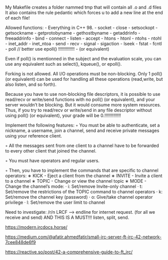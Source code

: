 My Makefile creates a folder nammed tmp that will contain all .o and .d files
It also contains the rule pedantic which forces u to add a new line at the end of each file!

Allowed functions:
	- Everything in C++ 98.
	- socket
	- close
	- setsockopt
	- getsockname
	- getprotobyname
	- gethostbyname
	- getaddrinfo
	- freeaddrinfo
	- bind
	- connect
	- listen
	- accept
	- htons
	- htonl
	- ntohs
	- ntohl
	- inet_addr
	- inet_ntoa
	- send
	- recv
	- signal
	- sigaction
	- lseek
	- fstat
	- fcntl
	- poll // better use epoll() !!!!!!!!!!!!!
	- (or equivalent)

Even if poll() is mentionned in the subject and the evaluation scale,
you can use any equivalent such as select(), kqueue(), or epoll().

Forking is not allowed. All I/O operations must be non-blocking.
	Only 1 poll() (or equivalent) can be used for handling all these operations
	(read,write, but also listen, and so forth).

Because you have to use non-blocking file descriptors, it is possible to use
read/recv or write/send functions with no poll() (or equivalent), and
your server wouldn’t be blocking. But it would consume more system resources.
Thus, if you try to read/recv or write/send in any file descriptor without using
poll() (or equivalent), your grade will be 0.!!!!!!!!!!!!!

Implement the following features:
◦ You must be able to authenticate, set a nickname, a username, join a channel,
	send and receive private messages using your reference client.

◦ All the messages sent from one client to a channel have to be forwarded to
	every other client that joined the channel.

◦ You must have operators and regular users.

◦ Then, you have to implement the commands that are specific to channel operators:
	∗ KICK - Eject a client from the channel
	∗ INVITE - Invite a client to a channel
	∗ TOPIC - Change or view the channel topic
	∗ MODE - Change the channel’s mode:
	· i: Set/remove Invite-only channel
	· t: Set/remove the restrictions of the TOPIC command to channel operators
	· k: Set/remove the channel key (password)
	· o: Give/take channel operator privilege
	· l: Set/remove the user limit to channel


Need to investigate: 
/r/n LRCF --> endline for internet request. (for all we receive and send) AND THIS IS A MUST!!! listen, split, send.


https://modern.ircdocs.horse/

https://medium.com/@afatir.ahmedfatir/small-irc-server-ft-irc-42-network-7cee848de6f9

https://reactive.so/post/42-a-comprehensive-guide-to-ft_irc/
